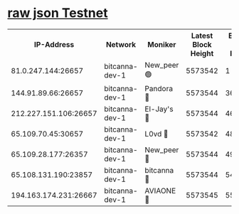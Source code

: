 [raw json Testnet](https://rpc-check.bcat.stavr.tech/bcat/rpc-bcat-result.json)
=


<table><tr><th>IP-Address</th><th>Network</th><th>Moniker</th><th>Latest Block Height</th><th>Earliest Block Height</th><th>Catching Up</th><th>Tx Index</th><th>Voting Power</th><th>Scan Time</th></tr><tr><td>81.0.247.144:26657</td><td>bitcanna-dev-1</td><td>New_peer 🟢</td><td>5573542</td><td>1</td><td>False</td><td>on</td><td>0</td><td>2023-12-19T03:46:42.203757250UTC</td></tr><tr><td>144.91.89.66:26657</td><td>bitcanna-dev-1</td><td>Pandora 🔴</td><td>5573544</td><td>3675711</td><td>False</td><td>on</td><td>2096387</td><td>2023-12-19T03:46:51.991765070UTC</td></tr><tr><td>212.227.151.106:26657</td><td>bitcanna-dev-1</td><td>El-Jay's 🔴</td><td>5573544</td><td>4670391</td><td>False</td><td>on</td><td>2218164</td><td>2023-12-19T03:46:48.996668914UTC</td></tr><tr><td>65.109.70.45:30657</td><td>bitcanna-dev-1</td><td>L0vd 🔴</td><td>5573542</td><td>4828155</td><td>False</td><td>on</td><td>7920</td><td>2023-12-19T03:46:42.597254654UTC</td></tr><tr><td>65.109.28.177:26357</td><td>bitcanna-dev-1</td><td>New_peer 🔴</td><td>5573544</td><td>4952911</td><td>False</td><td>on</td><td>2237067</td><td>2023-12-19T03:46:49.304352524UTC</td></tr><tr><td>65.108.131.190:23857</td><td>bitcanna-dev-1</td><td>bitcanna 🔴</td><td>5573544</td><td>5473544</td><td>False</td><td>off</td><td>82368</td><td>2023-12-19T03:46:49.631360016UTC</td></tr><tr><td>194.163.174.231:26667</td><td>bitcanna-dev-1</td><td>AVIAONE 🔴</td><td>5573545</td><td>5570521</td><td>False</td><td>on</td><td>1949865</td><td>2023-12-19T03:46:54.397361355UTC</td></tr></table>